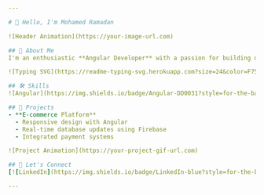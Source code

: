 ```yaml
---

# 👋 Hello, I'm Mohamed Ramadan

![Header Animation](https://your-image-url.com)

## 🚀 About Me
I'm an enthusiastic **Angular Developer** with a passion for building dynamic and interactive web applications. I love turning complex problems into simple, beautiful, and intuitive solutions.

![Typing SVG](https://readme-typing-svg.herokuapp.com?size=24&color=F75C7E&lines=Angular+Developer;Frontend+Enthusiast;Open+Source+Contributor)

## 🛠 Skills
![Angular](https://img.shields.io/badge/Angular-DD0031?style=for-the-badge&logo=angular&logoColor=white) ![TypeScript](https://img.shields.io/badge/TypeScript-007ACC?style=for-the-badge&logo=typescript&logoColor=white) ![JavaScript](https://img.shields.io/badge/JavaScript-F7DF1E?style=for-the-badge&logo=javascript&logoColor=black) ![HTML5](https://img.shields.io/badge/HTML5-E34F26?style=for-the-badge&logo=html5&logoColor=white) ![CSS3](https://img.shields.io/badge/CSS3-1572B6?style=for-the-badge&logo=css3&logoColor=white)

## 🌟 Projects
- **E-commerce Platform**
  - Responsive design with Angular
  - Real-time database updates using Firebase
  - Integrated payment systems

![Project Animation](https://your-project-gif-url.com)

## 🤝 Let's Connect
[![LinkedIn](https://img.shields.io/badge/LinkedIn-blue?style=for-the-badge&logo=linkedin&logoColor=white)](https://www.linkedin.com/in/mohamed857) [![Email](https://img.shields.io/badge/Email-red?style=for-the-badge&logo=gmail&logoColor=white)](mailto:elcessym@gmail.com)

---
```

